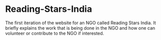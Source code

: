 # Reading-Stars-India
The first iteration of the website for an NGO called Reading Stars India.
It briefly explains the work that is being done in the NGO and how one can volunteer or contribute to the NGO if interested.
